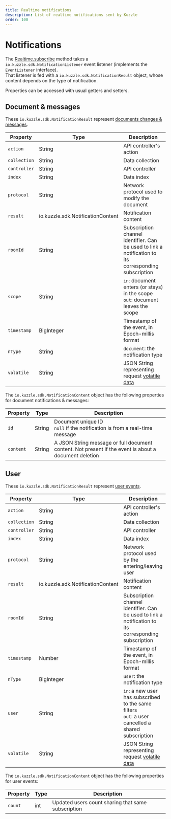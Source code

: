 ```yaml
---
title: Realtime notifications
description: List of realtime notifications sent by Kuzzle
order: 100
---
```


# Notifications

The [Realtime.subscribe](/sdk/java/1/controllers/realtime/subscribe/) method takes a `io.kuzzle.sdk.NotificationListener` event listener (implements the `EventListener` interface).  
That listener is fed with a `io.kuzzle.sdk.NotificationResult` object, whose content depends on the type of notification.

Properties can be accessed with usual getters and setters.

## Document & messages

These `io.kuzzle.sdk.NotificationResult` represent [documents changes & messages](/core/1/api/essentials/notifications#documents-changes-messages-default).

| Property     | Type                              | Description                                                                                           |
| ------------ | --------------------------------- | ----------------------------------------------------------------------------------------------------- |
| `action`     | String                            | API controller's action                                                                               |
| `collection` | String                            | Data collection                                                                                       |
| `controller` | String                            | API controller                                                                                        |
| `index`      | String                            | Data index                                                                                            |
| `protocol`   | String                            | Network protocol used to modify the document                                                          |
| `result`     | io.kuzzle.sdk.NotificationContent | Notification content                                                                                  |
| `roomId`     | String                            | Subscription channel identifier. Can be used to link a notification to its corresponding subscription |
| `scope`      | String                            | `in`: document enters (or stays) in the scope<br/>`out`: document leaves the scope                    |
| `timestamp`  | BigInteger                        | Timestamp of the event, in Epoch-millis format                                                        |
| `nType`      | String                            | `document`: the notification type                                                                     |
| `volatile`   | String                            | JSON String representing request [volatile data](/core/1/api/essentials/volatile-data/)               |

The `io.kuzzle.sdk.NotificationContent` object has the following properties for document notifications & messages:

| Property  | Type   | Description                                                                                           |
| --------- | ------ | ----------------------------------------------------------------------------------------------------- |
| `id`      | String | Document unique ID<br/>`null` if the notification is from a real-time message                         |
| `content` | String | A JSON String message or full document content. Not present if the event is about a document deletion |

## User

These `io.kuzzle.sdk.NotificationResult` represent [user events](/core/1/api/essentials/notifications#user-events-default).

| Property     | Type                              | Description                                                                                           |
| ------------ | --------------------------------- | ----------------------------------------------------------------------------------------------------- |
| `action`     | String                            | API controller's action                                                                               |
| `collection` | String                            | Data collection                                                                                       |
| `controller` | String                            | API controller                                                                                        |
| `index`      | String                            | Data index                                                                                            |
| `protocol`   | String                            | Network protocol used by the entering/leaving user                                                    |
| `result`     | io.kuzzle.sdk.NotificationContent | Notification content                                                                                  |
| `roomId`     | String                            | Subscription channel identifier. Can be used to link a notification to its corresponding subscription |
| `timestamp`  | Number                            | Timestamp of the event, in Epoch-millis format                                                        |
| `nType`      | BigInteger                        | `user`: the notification type                                                                         |
| `user`       | String                            | `in`: a new user has subscribed to the same filters<br/>`out`: a user cancelled a shared subscription |
| `volatile`   | String                            | JSON String representing request [volatile data](/core/1/api/essentials/volatile-data/)               |

The `io.kuzzle.sdk.NotificationContent` object has the following properties for user events:

| Property | Type | Description                                        |
| -------- | ---- | -------------------------------------------------- |
| `count`  | int  | Updated users count sharing that same subscription |
